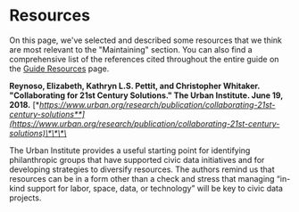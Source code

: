 # Resources

 On this page, we've selected and described some resources that we think are most relevant to the "Maintaining" section. You can also find a comprehensive list of the references cited throughout the entire guide on the [Guide Resources](https://civic-switchboard.gitbook.io/guide/guide-resources) page.

**Reynoso, Elizabeth, Kathryn L.S. Pettit, and Christopher Whitaker. "Collaborating for 21st Century Solutions." The Urban Institute. June 19, 2018.**  [**https://www.urban.org/research/publication/collaborating-21st-century-solutions**](https://www.urban.org/research/publication/collaborating-21st-century-solutions)\*\*\*\*

The Urban Institute provides a useful starting point for identifying philanthropic groups that have supported civic data initiatives and for developing strategies to diversify resources. The authors remind us that resources can be in a form other than a check and stress that managing “in-kind support for labor, space, data, or technology” will be key to civic data projects.  


